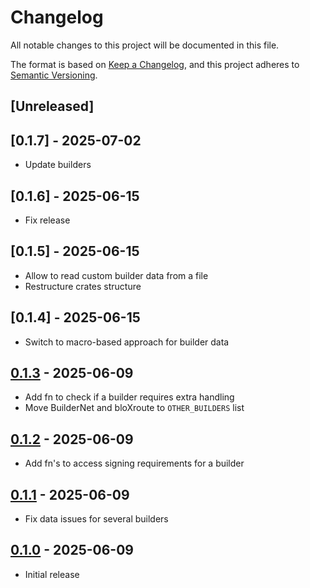 # Changelog

All notable changes to this project will be documented in this file.

The format is based on [Keep a Changelog](https://keepachangelog.com/en/1.0.0/),
and this project adheres to [Semantic Versioning](https://semver.org/spec/v2.0.0.html).

## [Unreleased]

## [0.1.7] - 2025-07-02
- Update builders

## [0.1.6] - 2025-06-15
- Fix release

## [0.1.5] - 2025-06-15
- Allow to read custom builder data from a file
- Restructure crates structure

## [0.1.4] - 2025-06-15
- Switch to macro-based approach for builder data

## [0.1.3](https://github.com/cakevm/mev-builders/releases/tag/v0.1.3) - 2025-06-09
- Add fn to check if a builder requires extra handling
- Move BuilderNet and bloXroute to `OTHER_BUILDERS` list

## [0.1.2](https://github.com/cakevm/mev-builders/releases/tag/v0.1.2) - 2025-06-09
- Add fn's to access signing requirements for a builder

## [0.1.1](https://github.com/cakevm/mev-builders/releases/tag/v0.1.1) - 2025-06-09
- Fix data issues for several builders

## [0.1.0](https://github.com/cakevm/mev-builders/releases/tag/v0.1.0) - 2025-06-09
- Initial release